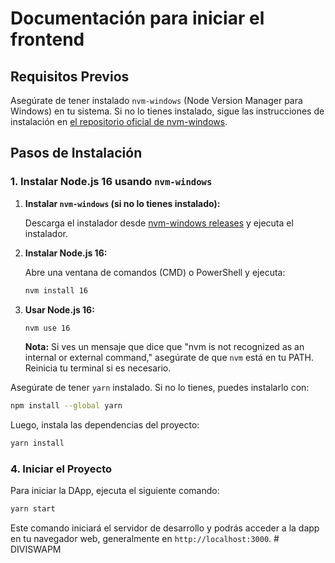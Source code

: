 
# Documentación para iniciar el frontend

## Requisitos Previos

Asegúrate de tener instalado `nvm-windows` (Node Version Manager para Windows) en tu sistema. Si no lo tienes instalado, sigue las instrucciones de instalación en [el repositorio oficial de nvm-windows](https://github.com/coreybutler/nvm-windows).

## Pasos de Instalación

### 1. Instalar Node.js 16 usando `nvm-windows`

1. **Instalar `nvm-windows` (si no lo tienes instalado):**

   Descarga el instalador desde [nvm-windows releases](https://github.com/coreybutler/nvm-windows/releases) y ejecuta el instalador.

2. **Instalar Node.js 16:**

   Abre una ventana de comandos (CMD) o PowerShell y ejecuta:

   ```bash
   nvm install 16
   ```

3. **Usar Node.js 16:**

   ```bash
   nvm use 16
   ```

   **Nota:** Si ves un mensaje que dice que "nvm is not recognized as an internal or external command," asegúrate de que `nvm` está en tu PATH. Reinicia tu terminal si es necesario.


Asegúrate de tener `yarn` instalado. Si no lo tienes, puedes instalarlo con:

```bash
npm install --global yarn
```

Luego, instala las dependencias del proyecto:

```bash
yarn install
```

### 4. Iniciar el Proyecto

Para iniciar la DApp, ejecuta el siguiente comando:

```bash
yarn start
```

Este comando iniciará el servidor de desarrollo y podrás acceder  a la dapp en tu navegador web, generalmente en `http://localhost:3000`.
#   D I V I S W A P M 
 
 